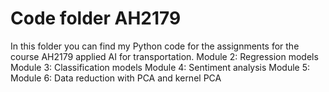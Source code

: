# Code folder AH2179

In this folder you can find my Python code for the assignments for the course AH2179 applied AI for transportation. 
Module 2: Regression models
Module 3: Classification models
Module 4: Sentiment analysis
Module 5:
Module 6: Data reduction with PCA and kernel PCA
